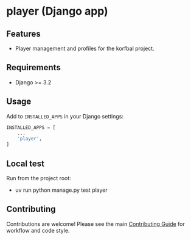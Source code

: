 <!-- Badges: Uncomment and update as needed -->
<!--
![Build Status](https://img.shields.io/github/workflow/status/butros10games/MonoRepo/CI)
![Coverage](https://img.shields.io/codecov/c/github/butros10games/MonoRepo)
![License](https://img.shields.io/github/license/butros10games/MonoRepo)
-->

# player (Django app)

## Features

- Player management and profiles for the korfbal project.

## Requirements

- Django >= 3.2

## Usage

Add to `INSTALLED_APPS` in your Django settings:

```python
INSTALLED_APPS = [
    ...
    'player',
]
```

## Local test

Run from the project root:

- uv run python manage.py test player

## Contributing

Contributions are welcome! Please see the main [Contributing Guide](../../../../../../docs/contributing.md) for workflow and code style.

<!-- Optionally add a screenshot or architecture diagram here -->
